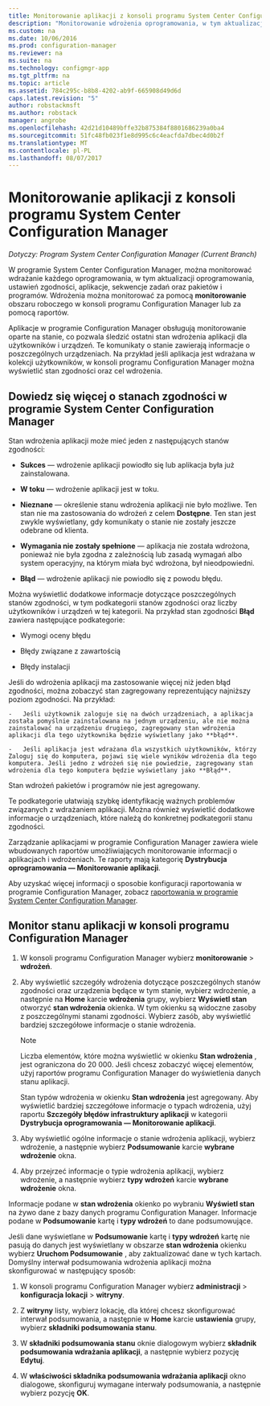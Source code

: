 ```yaml
---
title: Monitorowanie aplikacji z konsoli programu System Center Configuration Manager | Dokumentacja firmy Microsoft
description: "Monitorowanie wdrożenia oprogramowania, w tym aktualizacji, ustawień zgodności i aplikacji przy użyciu obszaru roboczego monitorowania w programie Configuration Manager."
ms.custom: na
ms.date: 10/06/2016
ms.prod: configuration-manager
ms.reviewer: na
ms.suite: na
ms.technology: configmgr-app
ms.tgt_pltfrm: na
ms.topic: article
ms.assetid: 784c295c-b8b8-4202-ab9f-665908d49d6d
caps.latest.revision: "5"
author: robstackmsft
ms.author: robstack
manager: angrobe
ms.openlocfilehash: 42d21d10489bffe32b875384f8801686239a0ba4
ms.sourcegitcommit: 51fc48fb023f1e8d995c6c4eacfda7dbec4d0b2f
ms.translationtype: MT
ms.contentlocale: pl-PL
ms.lasthandoff: 08/07/2017
---
```

# <a name="monitor-applications-from-the-system-center-configuration-manager-console"></a>Monitorowanie aplikacji z konsoli programu System Center Configuration Manager

*Dotyczy: Program System Center Configuration Manager (Current Branch)*


W programie System Center Configuration Manager, można monitorować wdrażanie każdego oprogramowania, w tym aktualizacji oprogramowania, ustawień zgodności, aplikacje, sekwencje zadań oraz pakietów i programów. Wdrożenia można monitorować za pomocą **monitorowanie** obszaru roboczego w konsoli programu Configuration Manager lub za pomocą raportów.  

 Aplikacje w programie Configuration Manager obsługują monitorowanie oparte na stanie, co pozwala śledzić ostatni stan wdrożenia aplikacji dla użytkowników i urządzeń. Te komunikaty o stanie zawierają informacje o poszczególnych urządzeniach. Na przykład jeśli aplikacja jest wdrażana w kolekcji użytkowników, w konsoli programu Configuration Manager można wyświetlić stan zgodności oraz cel wdrożenia.  

## <a name="learn-about-compliance-states-in-system-center-configuration-manager"></a>Dowiedz się więcej o stanach zgodności w programie System Center Configuration Manager
 Stan wdrożenia aplikacji może mieć jeden z następujących stanów zgodności:  

-   **Sukces** — wdrożenie aplikacji powiodło się lub aplikacja była już zainstalowana.  

-   **W toku** — wdrożenie aplikacji jest w toku.  

-   **Nieznane** — określenie stanu wdrożenia aplikacji nie było możliwe. Ten stan nie ma zastosowania do wdrożeń z celem **Dostępne**. Ten stan jest zwykle wyświetlany, gdy komunikaty o stanie nie zostały jeszcze odebrane od klienta.  

-   **Wymagania nie zostały spełnione** — aplikacja nie została wdrożona, ponieważ nie była zgodna z zależnością lub zasadą wymagań albo system operacyjny, na którym miała być wdrożona, był nieodpowiedni.  

-   **Błąd** — wdrożenie aplikacji nie powiodło się z powodu błędu.  

Można wyświetlić dodatkowe informacje dotyczące poszczególnych stanów zgodności, w tym podkategorii stanów zgodności oraz liczby użytkowników i urządzeń w tej kategorii. Na przykład stan zgodności **Błąd** zawiera następujące podkategorie:  

-   Wymogi oceny błędu  

-   Błędy związane z zawartością  

-   Błędy instalacji  

 Jeśli do wdrożenia aplikacji ma zastosowanie więcej niż jeden błąd zgodności, można zobaczyć stan zagregowany reprezentujący najniższy poziom zgodności. Na przykład:  

    -   Jeśli użytkownik zaloguje się na dwóch urządzeniach, a aplikacja została pomyślnie zainstalowana na jednym urządzeniu, ale nie można zainstalować na urządzeniu drugiego, zagregowany stan wdrożenia aplikacji dla tego użytkownika będzie wyświetlany jako **błąd**.  

    -   Jeśli aplikacja jest wdrażana dla wszystkich użytkowników, którzy Zaloguj się do komputera, pojawi się wiele wyników wdrożenia dla tego komputera. Jeśli jedno z wdrożeń się nie powiedzie, zagregowany stan wdrożenia dla tego komputera będzie wyświetlany jako **Błąd**.  

Stan wdrożeń pakietów i programów nie jest agregowany.  

 Te podkategorie ułatwiają szybkę identyfikację ważnych problemów związanych z wdrażaniem aplikacji. Można również wyświetlić dodatkowe informacje o urządzeniach, które należą do konkretnej podkategorii stanu zgodności.  

 Zarządzanie aplikacjami w programie Configuration Manager zawiera wiele wbudowanych raportów umożliwiających monitorowanie informacji o aplikacjach i wdrożeniach. Te raporty mają kategorię **Dystrybucja oprogramowania — Monitorowanie aplikacji**.  

 Aby uzyskać więcej informacji o sposobie konfiguracji raportowania w programie Configuration Manager, zobacz [raportowania w programie System Center Configuration Manager](../../core/servers/manage/reporting.md).  

## <a name="monitor-the-state-of-an-application-in-the-configuration-manager-console"></a>Monitor stanu aplikacji w konsoli programu Configuration Manager  

1.  W konsoli programu Configuration Manager wybierz **monitorowanie** > **wdrożeń**.  

3.  Aby wyświetlić szczegóły wdrożenia dotyczące poszczególnych stanów zgodności oraz urządzenia będące w tym stanie, wybierz wdrożenie, a następnie na **Home** karcie **wdrożenia** grupy, wybierz **Wyświetl stan** otworzyć **stan wdrożenia** okienka. W tym okienku są widoczne zasoby z poszczególnymi stanami zgodności. Wybierz zasób, aby wyświetlić bardziej szczegółowe informacje o stanie wdrożenia.  

    > [!NOTE]  
    >  Liczba elementów, które można wyświetlić w okienku **Stan wdrożenia** , jest ograniczona do 20 000. Jeśli chcesz zobaczyć więcej elementów, użyj raportów programu Configuration Manager do wyświetlenia danych stanu aplikacji.  
    >   
    >  Stan typów wdrożenia w okienku **Stan wdrożenia** jest agregowany. Aby wyświetlić bardziej szczegółowe informacje o typach wdrożenia, użyj raportu **Szczegóły błędów infrastruktury aplikacji** w kategorii **Dystrybucja oprogramowania — Monitorowanie aplikacji**.  

4.  Aby wyświetlić ogólne informacje o stanie wdrożenia aplikacji, wybierz wdrożenie, a następnie wybierz **Podsumowanie** karcie **wybrane wdrożenie** okna.  

5.  Aby przejrzeć informacje o typie wdrożenia aplikacji, wybierz wdrożenie, a następnie wybierz **typy wdrożeń** karcie **wybrane wdrożenie** okna.  

Informacje podane w **stan wdrożenia** okienko po wybraniu **Wyświetl stan** na żywo dane z bazy danych programu Configuration Manager. Informacje podane w **Podsumowanie** kartę i **typy wdrożeń** to dane podsumowujące.

Jeśli dane wyświetlane w **Podsumowanie** kartę i **typy wdrożeń** kartę nie pasują do danych jest wyświetlany w obszarze **stan wdrożenia** okienku wybierz **Uruchom Podsumowanie** , aby zaktualizować dane w tych kartach. Domyślny interwał podsumowania wdrożenia aplikacji można skonfigurować w następujący sposób:  

1. W konsoli programu Configuration Manager wybierz **administracji** > **konfiguracja lokacji** > **witryny**.

2. Z **witryny** listy, wybierz lokację, dla której chcesz skonfigurować interwał podsumowania, a następnie w **Home** karcie **ustawienia** grupy, wybierz **składniki podsumowania stanu**.

3. W **składniki podsumowania stanu** oknie dialogowym wybierz **składnik podsumowania wdrażania aplikacji**, a następnie wybierz pozycję **Edytuj**.  

4. W **właściwości składnika podsumowania wdrażania aplikacji** okno dialogowe, skonfiguruj wymagane interwały podsumowania, a następnie wybierz pozycję **OK**.  
